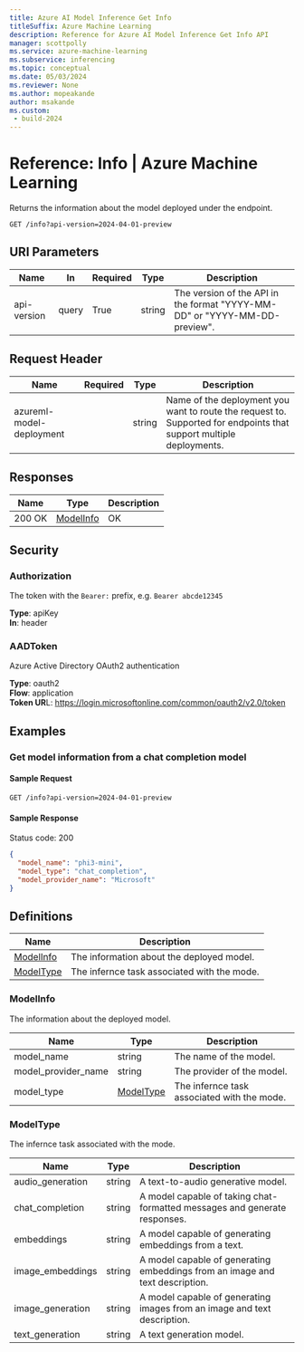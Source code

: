 ```yaml
---
title: Azure AI Model Inference Get Info
titleSuffix: Azure Machine Learning
description: Reference for Azure AI Model Inference Get Info API
manager: scottpolly
ms.service: azure-machine-learning
ms.subservice: inferencing
ms.topic: conceptual
ms.date: 05/03/2024
ms.reviewer: None
ms.author: mopeakande
author: msakande
ms.custom: 
 - build-2024
---
```


# Reference: Info | Azure Machine Learning

Returns the information about the model deployed under the endpoint.

```http
GET /info?api-version=2024-04-01-preview
```

## URI Parameters


| Name | In  | Required | Type | Description |
| --- | --- | --- | --- | --- |
| api-version | query | True | string | The version of the API in the format "YYYY-MM-DD" or "YYYY-MM-DD-preview". |


## Request Header


| Name | Required | Type | Description |
| --- | --- | --- | --- |
| azureml-model-deployment |     | string | Name of the deployment you want to route the request to. Supported for endpoints that support multiple deployments. |


## Responses


| Name | Type | Description |
| --- | --- | --- |
| 200 OK | [ModelInfo](#modelinfo) | OK  |


## Security


### Authorization

The token with the `Bearer:` prefix, e.g. `Bearer abcde12345`

**Type**: apiKey  
**In**: header  


### AADToken

Azure Active Directory OAuth2 authentication

**Type**: oauth2  
**Flow**: application  
**Token UR**L: https://login.microsoftonline.com/common/oauth2/v2.0/token  


## Examples

### Get model information from a chat completion model

#### Sample Request

```http
GET /info?api-version=2024-04-01-preview
```

#### Sample Response

Status code: 200

```json
{
  "model_name": "phi3-mini",
  "model_type": "chat_completion",
  "model_provider_name": "Microsoft"
}
```

## Definitions

| Name | Description |
| --- | --- |
| [ModelInfo](#modelinfo) | The information about the deployed model.   |
| [ModelType](#modeltype) | The infernce task associated with the mode. |


### ModelInfo

The information about the deployed model.

| Name | Type | Description |
| --- | --- | --- |
| model\_name | string | The name of the model. |
| model\_provider\_name | string | The provider of the model. |
| model\_type | [ModelType](#modeltype) | The infernce task associated with the mode. |

### ModelType

The infernce task associated with the mode.


| Name | Type | Description |
| --- | --- | --- |
| audio\_generation | string | A text-to-audio generative model.  |
| chat_completion | string | A model capable of taking chat-formatted messages and generate responses.    |
| embeddings | string | A model capable of generating embeddings from a text.    |
| image\_embeddings | string | A model capable of generating embeddings from an image and text description.  |
| image\_generation | string | A model capable of generating images from an image and text description.  |
| text\_generation | string | A text generation model.    |
